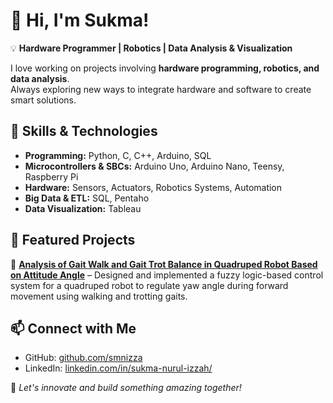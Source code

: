 # 👋 Hi, I'm Sukma!  
💡 **Hardware Programmer | Robotics | Data Analysis & Visualization**  

I love working on projects involving **hardware programming, robotics, and data analysis**.  
Always exploring new ways to integrate hardware and software to create smart solutions.  

## 🔧 Skills & Technologies  
- **Programming:** Python, C, C++, Arduino, SQL
- **Microcontrollers & SBCs:** Arduino Uno, Arduino Nano, Teensy, Raspberry Pi  
- **Hardware:** Sensors, Actuators, Robotics Systems, Automation
- **Big Data & ETL:** SQL, Pentaho
- **Data Visualization:** Tableau

## 📌 Featured Projects  
🔹 **[Analysis of Gait Walk and Gait Trot Balance in Quadruped Robot Based on Attitude Angle](https://section.iaesonline.com/index.php/IJEEI/article/view/5837)** – Designed and implemented a fuzzy logic-based control system for a quadruped robot to regulate yaw angle during forward movement using walking and trotting gaits. 

## 📫 Connect with Me  
- GitHub: [github.com/smnizza](github.com/smnizza)  
- LinkedIn: [linkedin.com/in/sukma-nurul-izzah/](linkedin.com/in/sukma-nurul-izzah/)  

🚀 *Let's innovate and build something amazing together!*  

